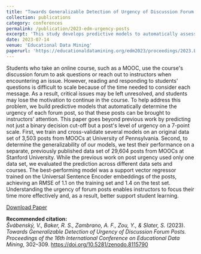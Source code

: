 ```yaml
---
title: "Towards Generalizable Detection of Urgency of Discussion Forum Posts"
collection: publications
category: conferences
permalink: /publication/2023-edm-urgency-posts
excerpt: 'This study develops predictive models to automatically assess the urgency of discussion forum posts in MOOCs on a 7-point scale, helping instructors prioritize student support more efficiently. Using data from MOOCs at the University of Pennsylvania and Stanford University, a support vector regressor trained on Universal Sentence Encoder embeddings achieved the best performance, demonstrating strong generalizability across institutions.'
date: 2023-07-14
venue: 'Educational Data Mining'
paperurl: 'https://educationaldatamining.org/edm2023/proceedings/2023.EDM-short-papers.29/index.html'
---
```


Students who take an online course, such as a MOOC, use the course's discussion forum to ask questions or reach out to instructors when encountering an issue. However, reading and responding to students' questions is difficult to scale because of the time needed to consider each message. As a result, critical issues may be left unresolved, and students may lose the motivation to continue in the course. To help address this problem, we build predictive models that automatically determine the urgency of each forum post, so that these posts can be brought to instructors' attention. This paper goes beyond previous work by predicting not just a binary decision cut-off but a post's level of urgency on a 7-point scale. First, we train and cross-validate several models on an original data set of 3,503 posts from MOOCs at University of Pennsylvania. Second, to determine the generalizability of our models, we test their performance on a separate, previously published data set of 29,604 posts from MOOCs at Stanford University. While the previous work on post urgency used only one data set, we evaluated the prediction across different data sets and courses. The best-performing model was a support vector regressor trained on the Universal Sentence Encoder embeddings of the posts, achieving an RMSE of 1.1 on the training set and 1.4 on the test set. Understanding the urgency of forum posts enables instructors to focus their time more effectively and, as a result, better support student learning. 

[Download Paper](https://educationaldatamining.org/edm2023/proceedings/2023.EDM-short-papers.29/index.html)

<b>Recommended citation:</b><br>
<i>Švábenský, V., Baker, R. S., Zambrano, A. F., Zou, Y., & Slater, S.</i> (2023). 
<i>Towards Generalizable Detection of Urgency of Discussion Forum Posts.</i> 
<i>Proceedings of the 16th International Conference on Educational Data Mining</i>, 302–309. 
<a href="https://doi.org/10.5281/zenodo.8115790">https://doi.org/10.5281/zenodo.8115790</a>

